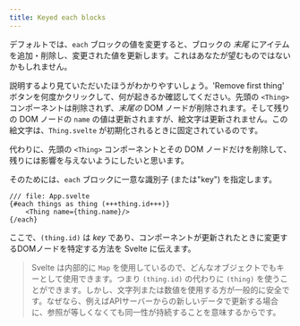 ```yaml
---
title: Keyed each blocks
---
```


デフォルトでは、`each` ブロックの値を変更すると、ブロックの *末尾* にアイテムを追加・削除し、変更された値を更新します。これはあなたが望むものではないかもしれません。

説明するより見ていただいたほうがわかりやすいしょう。'Remove first thing' ボタンを何度かクリックして、何が起きるか確認してください。先頭の `<Thing>` コンポーネントは削除されず、*末尾の* DOM ノードが削除されます。そして残りの DOM ノードの `name` の値は更新されますが、絵文字は更新されません。この絵文字は、`Thing.svelte` が初期化されるときに固定されているのです。

代わりに、先頭の `<Thing>` コンポーネントとその DOM ノードだけを削除して、残りには影響を与えないようにしたいと思います。

そのためには、`each` ブロックに一意な識別子 (または"key") を指定します。

```svelte
/// file: App.svelte
{#each things as thing (+++thing.id+++)}
	<Thing name={thing.name}/>
{/each}
```

ここで、`(thing.id)` は *key* であり、コンポーネントが更新されたときに変更するDOMノードを特定する方法を Svelte に伝えます。

> Svelte は内部的に `Map` を使用しているので、どんなオブジェクトでもキーとして使用できます。つまり `(thing.id)` の代わりに `(thing)` を使うことができます。しかし、文字列または数値を使用する方が一般的に安全です。なぜなら、例えばAPIサーバーからの新しいデータで更新する場合に、参照が等しくなくても同一性が持続することを意味するからです。

